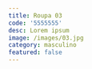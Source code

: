 ```yaml
---
title: Roupa 03
code: '5555555'
desc: Lorem ipsum
image: /images/03.jpg
category: masculino
featured: false
---
```


